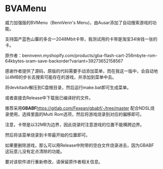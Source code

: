 # BVAMenu
威力加强版的BVMenu（BennVenn's Menu)，由Ausar添加了自动搜索游戏的功能。

支持国产蓝色山寨的多合一2048Mbit卡带，我测试用的卡带是淘宝34块钱一张的卡。

原作者：bennvenn.myshopify.com/products/gba-flash-cart-256mbyte-rom-64kbytes-sram-save-backorder?variant=39273652158567

感谢作者提供了源码，原版的代码需要手动添加菜单，而在我这一版中，会自动地以4MB的步长去搜索可能存在的游戏，并添加到菜单中去。

将devkitadv解压到C盘根目录，然后运行make.bat即可生成菜单。

或者直接去Release中下载我已编译好的文件。

推荐采用**GBABF**https://gitlab.com/Fexean/gbabf/-/tree/master 配合NDSL烧录使用，选择里面的Multi Rom选项，然后将游戏烧录到对应的偏移即可。

注意，卡带是以32MB为边界，因此烧录时注意游戏的位置不能横跨边界。

然后将该菜单烧录到卡带最开始的位置即可。

如果要删除游戏，那么可以用Release中附带的空白文件烧录进去，因为GBABF这玩意儿没有定点清除的功能。

要对该软件进行重新修改，请保留原作者相关信息。
